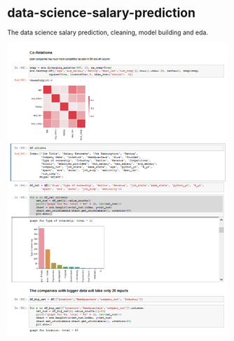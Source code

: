 # data-science-salary-prediction
The data science salary prediction, cleaning, model building and eda.

  ![](images/ds_sal.png)


